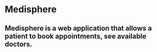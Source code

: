# Medisphere

## Medisphere is a web application that allows a patient to book appointments, see available doctors.
